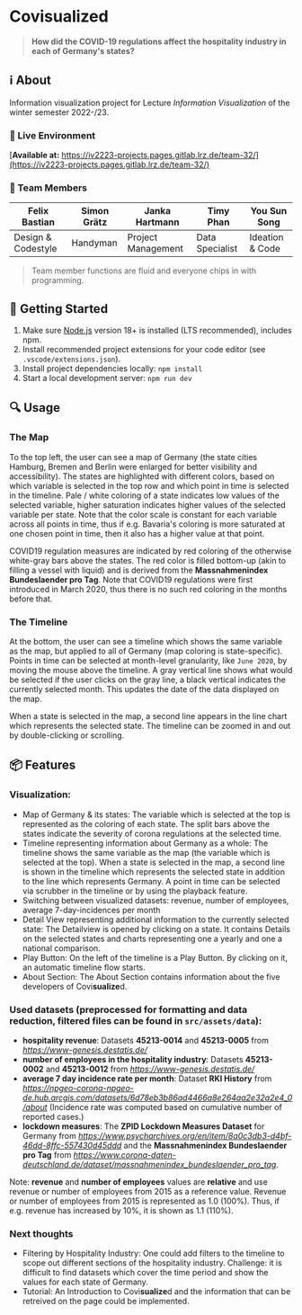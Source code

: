 # **Covi**sualize**d**
> **How did the COVID-19 regulations affect the hospitality industry in each of Germany's states?**

## ℹ️ About
Information visualization project for Lecture *Information Visualization* of the winter semester 2022-/23.

### 🚀 Live Environment
[**Available at:** https://iv2223-projects.pages.gitlab.lrz.de/team-32/](https://iv2223-projects.pages.gitlab.lrz.de/team-32/)

### 👥 Team Members
| Felix Bastian | Simon Grätz | Janka Hartmann | Timy Phan | You Sun Song |
|---|---|---|---|---|
| Design & Codestyle | Handyman | Project Management | Data Specialist | Ideation & Code |

> Team member functions are fluid and everyone chips in with programming.

## 🛫 Getting Started
1. Make sure [Node.js](https://nodejs.org/) version 18+ is installed (LTS recommended), includes npm.
2. Install recommended project extensions for your code editor (see `.vscode/extensions.json`).
3. Install project dependencies locally: `npm install`
4. Start a local development server: `npm run dev`

## 🔍 Usage

### The Map

To the top left, the user can see a map of Germany (the state cities Hamburg, Bremen and Berlin were enlarged for better visibility and accessibility). The states are highlighted with different colors, based on which variable is selected in the top row and which point in time is selected in the timeline. Pale / white coloring of a state indicates low values of the selected variable, higher saturation indicates higher values of the selected variable per state. Note that the color scale is constant for each variable across all points in time, thus if e.g. Bavaria's coloring is more saturated at one chosen point in time, then it also has a higher value at that point.

COVID19 regulation measures are indicated by red coloring of the otherwise white-gray bars above the states. The red color is filled bottom-up (akin to filling a vessel with liquid) and is derived from the __Massnahmenindex Bundeslaender pro Tag__. Note that COVID19 regulations were first introduced in March 2020, thus there is no such red coloring in the months before that.

### The Timeline

At the bottom, the user can see a timeline which shows the same variable as the map, but applied to all of Germany (map coloring is state-specific). Points in time can be selected at month-level granularity, like `June 2020`, by moving the mouse above the timeline. A gray vertical line shows what would be selected if the user clicks on the gray line, a black vertical indicates the currently selected month. This updates the date of the data displayed on the map.

When a state is selected in the map, a second line appears in the line chart which represents the selected state.
The timeline can be zoomed in and out by double-clicking or scrolling.

## 📦 Features
### Visualization:
  - Map of Germany & its states: The variable which is selected at the top is represented as the coloring of each state. The split bars above the states indicate the severity of corona regulations at the selected time.
  - Timeline representing information about Germany as a whole: The timeline shows the same variable as the map (the variable which is selected at the top). When a state is selected in the map, a second line is shown in the timeline which represents the selected state in addition to the line which represents Germany. A point in time can be selected via scrubber in the timeline or by using the playback feature.
  - Switching between visualized datasets: revenue, number of employees, average 7-day-incidences per month
  - Detail View representing additional information to the currently selected state: The Detailview is opened by clicking on a state. It contains Details on the selected states and charts representing one a yearly and one a national comparison.
  - Play Button: On the left of the timeline is a Play Button. By clicking on it, an automatic timeline flow starts.
  - About Section: The About Section contains information about the five developers of Covi**sualize**d. 


### Used datasets (preprocessed for formatting and data reduction, filtered files can be found in `src/assets/data`):
  - __hospitality revenue__: Datasets __45213-0014__ and __45213-0005__ from *https://www-genesis.destatis.de/*
  - __number of employees in the hospitality industry__: Datasets __45213-0002__ and __45213-0012__ from *https://www-genesis.destatis.de/*
  - __average 7 day incidence rate per month__: Dataset __RKI History__ from *https://npgeo-corona-npgeo-de.hub.arcgis.com/datasets/6d78eb3b86ad4466a8e264aa2e32a2e4_0/about* (Incidence rate was computed based on cumulative number of reported cases.)
  - __lockdown measures__: The __ZPID Lockdown Measures Dataset__ for Germany from *https://www.psycharchives.org/en/item/8a0c3db3-d4bf-46dd-8ffc-557430d45ddd* and the __Massnahmenindex Bundeslaender pro Tag__ from *https://www.corona-daten-deutschland.de/dataset/massnahmenindex_bundeslaender_pro_tag*.

Note: __revenue__ and __number of employees__ values are __relative__ and use revenue or number of employees from 2015 as a reference value. Revenue or number of employees from 2015 is represented as 1.0 (100%). Thus, if e.g. revenue has increased by 10%, it is shown as 1.1 (110%).

### Next thoughts

- Filtering by Hospitality Industry: One could add filters to the timeline to scope out different sections of the hospitality industry. Challenge: it is difficult to find datasets which cover the time period and show the values for each state of Germany.
- Tutorial: An Introduction to Covi**sualize**d and the information that can be retreived on the page could be implemented. 

